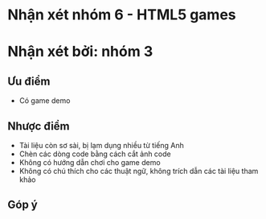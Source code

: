 # Nhận xét nhóm 6 - HTML5 games
# Nhận xét bởi: nhóm 3

## Ưu điểm
-	Có game demo

## Nhược điểm
-	Tài liệu còn sơ sài, bị lạm dụng nhiều từ tiếng Anh
-	Chèn các dòng code bằng cách cắt ảnh code
-	Không có hướng dẫn chơi cho game demo
-	Không có chú thích cho các thuật ngữ, không trích dẫn các tài liệu tham khảo

## Góp ý

